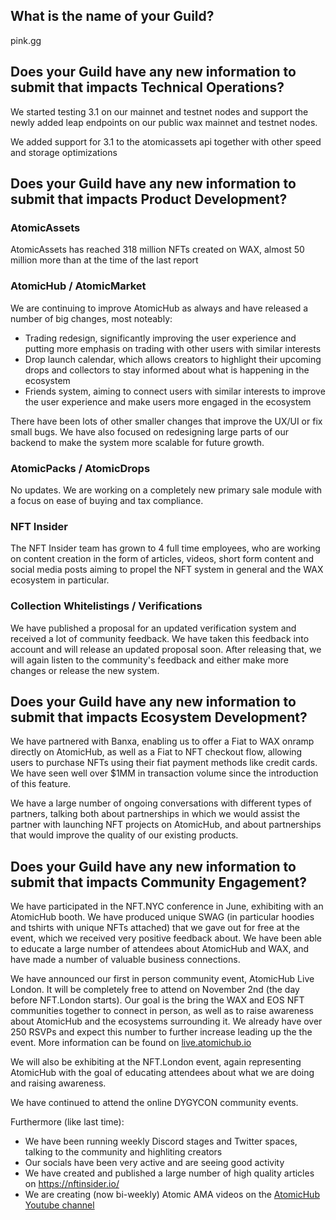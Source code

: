 ## What is the name of your Guild?

pink.gg

## Does your Guild have any new information to submit that impacts Technical Operations?

We started testing 3.1 on our mainnet and testnet nodes and support the newly added leap endpoints on our public wax mainnet and testnet nodes.

We added support for 3.1 to the atomicassets api together with other speed and storage optimizations

## Does your Guild have any new information to submit that impacts Product Development?

### AtomicAssets

AtomicAssets has reached 318 million NFTs created on WAX, almost 50 million more than at the time of the last report

### AtomicHub / AtomicMarket

We are continuing to improve AtomicHub as always and have released a number of big changes, most noteably:
- Trading redesign, significantly improving the user experience and putting more emphasis on trading with other users with similar interests
- Drop launch calendar, which allows creators to highlight their upcoming drops and collectors to stay informed about what is happening in the ecosystem
- Friends system, aiming to connect users with similar interests to improve the user experience and make users more engaged in the ecosystem

There have been lots of other smaller changes that improve the UX/UI or fix small bugs. We have also focused on redesigning large parts of our backend to make the system more scalable for future growth.

### AtomicPacks / AtomicDrops

No updates. We are working on a completely new primary sale module with a focus on ease of buying and tax compliance.

### NFT Insider

The NFT Insider team has grown to 4 full time employees, who are working on content creation in the form of articles, videos, short form content and social media posts aiming to propel the NFT system in general and the WAX ecosystem in particular.

### Collection Whitelistings / Verifications

We have published a proposal for an updated verification system and received a lot of community feedback. We have taken this feedback into account and will release an updated proposal soon. After releasing that, we will again listen to the community's feedback and either make more changes or release the new system.


## Does your Guild have any new information to submit that impacts Ecosystem Development?

We have partnered with Banxa, enabling us to offer a Fiat to WAX onramp directly on AtomicHub, as well as a Fiat to NFT checkout flow, allowing users to purchase NFTs using their fiat payment methods like credit cards. \
We have seen well over $1MM in transaction volume since the introduction of this feature.

We have a large number of ongoing conversations with different types of partners, talking both about partnerships in which we would assist the partner with launching NFT projects on AtomicHub, and about partnerships that would improve the quality of our existing products.

## Does your Guild have any new information to submit that impacts Community Engagement?

We have participated in the NFT.NYC conference in June, exhibiting with an AtomicHub booth. We have produced unique SWAG (in particular hoodies and tshirts with unique NFTs attached) that we gave out for free at the event, which we received very positive feedback about. We have been able to educate a large number of attendees about AtomicHub and WAX, and have made a number of valuable business connections.

We have announced our first in person community event, AtomicHub Live London. It will be completely free to attend on November 2nd (the day before NFT.London starts). Our goal is the bring the WAX and EOS NFT communities together to connect in person, as well as to raise awareness about AtomicHub and the ecosystems surrounding it. We already have over 250 RSVPs and expect this number to further increase leading up the the event. More information can be found on [live.atomichub.io](https://live.atomichub.io/)

We will also be exhibiting at the NFT.London event, again representing AtomicHub with the goal of educating attendees about what we are doing and raising awareness.

We have continued to attend the online DYGYCON community events.

Furthermore (like last time):

- We have been running weekly Discord stages and Twitter spaces, talking to the community and highliting creators
- Our socials have been very active and are seeing good activity
- We have created and published a large number of high quality articles on https://nftinsider.io/
- We are creating (now bi-weekly) Atomic AMA videos on the [AtomicHub Youtube channel](https://www.youtube.com/channel/UCAEv4HpnBJCcql5iWo7p2tQ)

